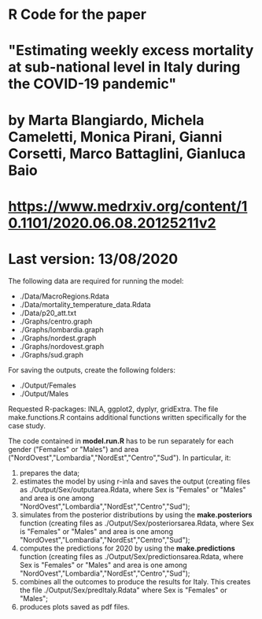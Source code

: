 # R Code for the paper
# "Estimating weekly excess mortality at sub-national level in Italy during the COVID-19 pandemic"
# by Marta Blangiardo, Michela Cameletti, Monica Pirani, Gianni Corsetti, Marco Battaglini, Gianluca Baio
# https://www.medrxiv.org/content/10.1101/2020.06.08.20125211v2

# Last version: 13/08/2020

The following data are required for running the model:
- ./Data/MacroRegions.Rdata
- ./Data/mortality_temperature_data.Rdata
- ./Data/p20_att.txt
- ./Graphs/centro.graph
- ./Graphs/lombardia.graph
- ./Graphs/nordest.graph
- ./Graphs/nordovest.graph
- ./Graphs/sud.graph


For saving the outputs, create the following folders:
- ./Output/Females
- ./Output/Males

Requested R-packages: INLA, ggplot2, dyplyr, gridExtra.
The file make.functions.R contains additional functions written specifically for the case study.


The code contained in **model.run.R** has to be run separately for each gender ("Females" or "Males") and area ("NordOvest","Lombardia","NordEst","Centro","Sud"). 
In particular, it: 
1) prepares the data;
2) estimates the model by using r-inla and saves the output (creating files as ./Output/Sex/outputarea.Rdata, where Sex is "Females" or "Males" and area is one among "NordOvest","Lombardia","NordEst","Centro","Sud");
3) simulates from the posterior distributions by using the **make.posteriors** function (creating files as ./Output/Sex/posteriorsarea.Rdata, where Sex is "Females" or "Males" and area is one among "NordOvest","Lombardia","NordEst","Centro","Sud");
4) computes the predictions for 2020 by using the **make.predictions** function (creating files as ./Output/Sex/predictionsarea.Rdata, where Sex is "Females" or "Males" and area is one among "NordOvest","Lombardia","NordEst","Centro","Sud");
5) combines all the outcomes to produce the results for Italy. This creates the file ./Output/Sex/predItaly.Rdata" where Sex is "Females" or "Males";
6) produces plots saved as pdf files.

